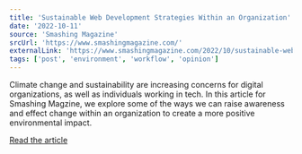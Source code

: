```yaml
---
title: 'Sustainable Web Development Strategies Within an Organization'
date: '2022-10-11'
source: 'Smashing Magazine'
srcUrl: 'https://www.smashingmagazine.com/'
externalLink: 'https://www.smashingmagazine.com/2022/10/sustainable-web-development-strategies-organization/'
tags: ['post', 'environment', 'workflow', 'opinion']
---
```


Climate change and sustainability are increasing concerns for digital organizations, as well as individuals working in tech. In this article for Smashing Magzine, we explore some of the ways we can raise awareness and effect change within an organization to create a more positive environmental impact.

[Read the article](https://www.smashingmagazine.com/2022/10/sustainable-web-development-strategies-organization/)

